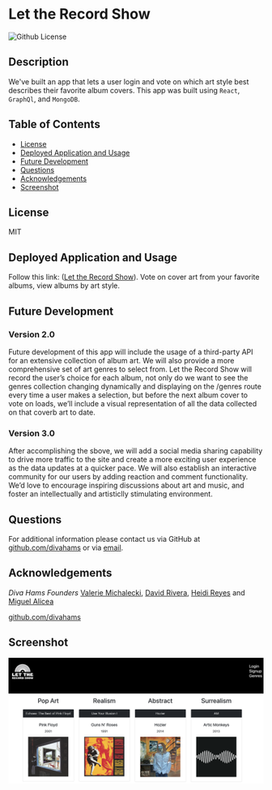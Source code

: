 # Let the Record Show

![Github License](https://img.shields.io/badge/License-MIT-yellow.svg)

## Description

We've built an app that lets a user login and vote on which art style best describes their favorite album covers. This app was built using `React`, `GraphQl`, and `MongoDB`.

## Table of Contents

- [License](#License)
- [Deployed Application and Usage](#Deployed-Application-and-Usage)
- [Future Development](#Future-Development)
- [Questions](#Questions)
- [Acknowledgements](#Acknowledgements)
- [Screenshot](#Screenshot)

## License

MIT

## Deployed Application and Usage

Follow this link: ([Let the Record Show](https://diva-hams.herokuapp.com/)).
Vote on cover art from your favorite albums, view albums by art style.

## Future Development

### Version 2.0

Future development of this app will include the usage of a third-party API for an extensive collection of album art. We will also provide a more comprehensive set of art genres to select from. Let the Record Show will record the user’s choice for each album, not only do we want to see the genres collection changing dynamically and displaying on the /genres route every time a user makes a selection, but before the next album cover to vote on loads, we’ll include a visual representation of all the data collected on that coverb art to date.

### Version 3.0

After accomplishing the sbove, we will add a social media sharing capability to drive more traffic to the site and create a more exciting user experience as the data updates at a quicker pace. We will also establish an interactive community for our users by adding reaction and comment functionality. We’d love to encourage inspiring discussions about art and music, and foster an intellectually and artisticlly stimulating environment.

## Questions

For additional information please contact us via GitHub at [github.com/divahams](https://github.com/divahams) or via [email](mailto:valerie227@gmail.com?subject=[GitHub]%Let%the%Record%Show).

## Acknowledgements

_Diva Hams Founders_
[Valerie Michalecki](https://github.com/vmichalecki), [David Rivera](https://github.com/riveraadavid), [Heidi Reyes](https://github.com/heidi457) and [Miguel Alicea](https://github.com/malicea0783)

[github.com/divahams](https://github.com/divahams)

## Screenshot

![Let the Record Show](./client/src/images/record-show-genre-page.png)
